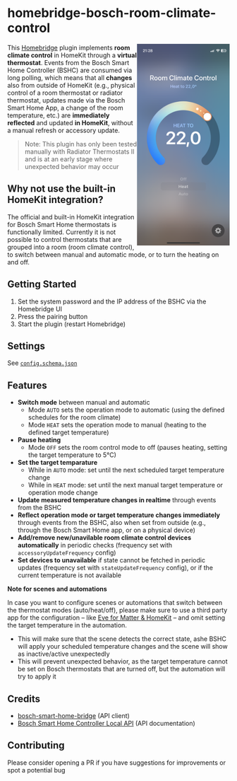 # homebridge-bosch-room-climate-control

<img src="accessory.png" width="210" align="right" alt="HomeKit integration for Bosch room climate control">

This [Homebridge](https://github.com/homebridge/homebridge) plugin implements **room climate control** in HomeKit through a **virtual thermostat**. Events from the Bosch Smart Home Controller (BSHC) are consumed via long polling, which means that all **changes** also from outside of HomeKit (e.g., physical control of a room thermostat or radiator thermostat, updates made via the Bosch Smart Home App, a change of the room temperature, etc.) are **immediately reflected** and updated **in HomeKit**, without a manual refresh or accessory update.

> Note: This plugin has only been tested manually with Radiator Thermostats II and is at an early stage where unexpected behavior may occur

## Why not use the built-in HomeKit integration?

The official and built-in HomeKit integration for Bosch Smart Home thermostats is functionally limited. Currently it is not possible to control thermostats that are grouped into a room (room climate control), to switch between manual and automatic mode, or to turn the heating on and off.

## Getting Started

1. Set the system password and the IP address of the BSHC via the Homebridge UI
2. Press the pairing button
3. Start the plugin (restart Homebridge)

## Settings

See [`config.schema.json`](config.schema.json)

## Features

- **Switch mode** between manual and automatic
  - Mode `AUTO` sets the operation mode to automatic (using the defined schedules for the room climate)
  - Mode `HEAT` sets the operation mode to manual (heating to the defined target temperature)
- **Pause heating**
  - Mode `OFF` sets the room control mode to off (pauses heating, setting the target temperature to 5°C)
- **Set the target temparature**
  - While in `AUTO` mode: set until the next scheduled target temperature change
  - While in `HEAT` mode: set until the next manual target temperature or operation mode change
- **Update measured temperature changes in realtime** through events from the BSHC
- **Reflect operation mode or target temperature changes immediately** through events from the BSHC, also when set from outside (e.g., through the Bosch Smart Home app, or on a physical device)
- **Add/remove new/unavilable room climate control devices automatically** in periodic checks (frequency set with `accessoryUpdateFrequency` config)
- **Set devices to unavailable** if state cannot be fetched in periodic updates (frequency set with `stateUpdateFrequency` config), or if the current temperature is not available 

**Note for scenes and automations**

In case you want to configure scenes or automations that switch between the thermostat modes (auto/heat/off), please make sure to use a third party app for the configuration – like [Eve for Matter & HomeKit](https://www.evehome.com/eve-app) – and omit setting the target temperature in the automation.

- This will make sure that the scene detects the correct state, ashe BSHC will apply your scheduled temperature changes and the scene will show as inactive/active unexpectedly
- This will prevent unexpected behavior, as the target temperature cannot be set on Bosch thermostats that are turned off, but the automation will try to apply it

## Credits

- [bosch-smart-home-bridge](https://github.com/holomekc/bosch-smart-home-bridge) (API client)
- [Bosch Smart Home Controller Local API](https://github.com/BoschSmartHome/bosch-shc-api-docs) (API documentation)

## Contributing

Please consider opening a PR if you have suggestions for improvements or spot a potential bug

